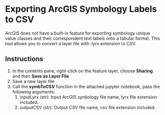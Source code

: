 # Exporting ArcGIS Symbology Labels to CSV
ArcGIS does not have a built-in feature for exporting symbology unique value classes and their correspondent text labels onto a tabular format. This tool allows you to convert a layer file with .lyrx extension to CSV.

## Instructions
1. In the contents pane, right-click on the feature layer, choose **Sharing** and then **Save as Layer File**
2. Save a new layer file
3. Call the **symbToCSV** function in the attached jupyter notebook, pass the following arguments:
    1. inputLyrx (str): Input ArcGIS synbology file name, lyrx file extension included.
    2. outputCSV (str): Output CSV file name, csv file extension included.
